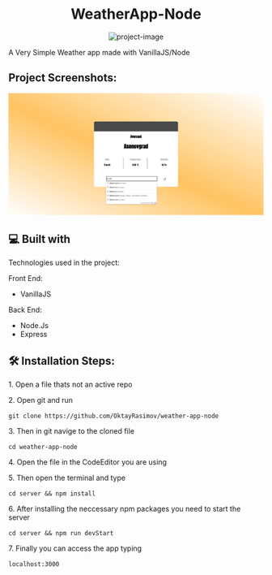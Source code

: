 <h1 align="center" id="title">WeatherApp-Node</h1>

<p align="center"><img src="https://socialify.git.ci/OktayRasimov/weather-app-node/image?language=1&amp;owner=1&amp;name=1&amp;stargazers=1&amp;theme=Light" alt="project-image"></p>

<p id="description">A Very Simple Weather app made with VanillaJS/Node</p>

<h2>Project Screenshots:</h2>

<img src="https://github.com/OktayRasimov/weather-app-node/blob/main/client/images/mainWeatherApp.png/?raw=true" alt="project-screenshot">

<h2>💻 Built with</h2>

Technologies used in the project:

Front End:

- VanillaJS

Back End:

- Node.Js
- Express

<h2>🛠️ Installation Steps:</h2>

<p>1. Open a file thats not an active repo</p>

<p>2. Open git and run</p>

```
git clone https://github.com/OktayRasimov/weather-app-node
```

<p>3. Then in git navige to the cloned file</p>

```
cd weather-app-node
```

<p>4. Open the file in the CodeEditor you are using</p>

<p>5. Then open the terminal and type</p>

```
cd server && npm install
```

<p>6. After installing the neccessary npm packages you need to start the server</p>

```
cd server && npm run devStart
```

<p>7. Finally you can access the app typing </p>

```
localhost:3000
```
